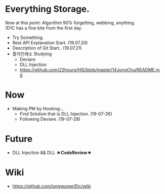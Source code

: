 # Everything Storage.

Now at this point: Algorithm 90% forgetting, webbing, anything. <br>
1D1C has a fine bite from the first day.<br>
- Try Something.
- Rest API Explanation Start. (19.07.20)
- Description of Git Start.. (19.07.21)
- 활자인쇄소 Studying
  - Deviare
  - DLL Injection
  - https://github.com/22hours/HIS/blob/master/14JongChu/README.md

# Now
- Making PM by Hooking...<br>
   - Find Solution that is DLL Injection. (19-07-26)
   - Following Deviare. (19-07-28)

# Future
- DLL Injection && DLL **★CodeReview★**

# Wiki
- https://github.com/jongwuner/Etc/wiki
